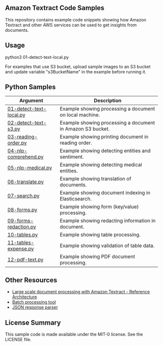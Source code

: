 ## Amazon Textract Code Samples

This repository contains example code snippets showing how Amazon Textract and other AWS services can be used to get insights from documents.

## Usage

python3 01-detect-text-local.py

For examples that use S3 bucket, upload sample images to an S3 bucket and update variable "s3BucketName" in the example before running it.

## Python Samples

| Argument  | Description |
  | ------------- | ------------- |
  | [01-detect-text-local.py](./python/01-detect-text-local.py)  | Example showing processing a document on local machine. |
  | [02-detect-text-s3.py](./python/02-detect-text-s3.py)  | Example showing processing a document in Amazon S3 bucket. |
  | [03-reading-order.py](./python/03-reading-order.py)  | Example showing printing document in reading order.  |
  | [04-nlp-comprehend.py](./python/04-nlp-comprehend.py) | Example showing detecting entities and sentiment. |
  | [05-nlp-medical.py](./python/05-nlp-medical.py)  | Example showing detecting medical entities. |
  | [06-translate.py](./python/06-translate.py)  | Example showing translation of documents. |
  | [07-search.py](./python/07-search.py)  | Example showing document indexing in Elasticsearch. |
  | [08-forms.py](./python/08-forms.py)  | Example showing form (key/value) processing. |
  | [09-forms-redaction.py](./python/09-forms-redaction.py)  | Example showing redacting information in document. |
  | [10-tables.py](./python/10-tables.py)  | Example showing table processing. |
  | [11-tables-expense.py](./python/11-tables-expense.py)  | Example showing validation of table data. |
  | [12-pdf-text.py](./python/12-pdf-text.py)  | Example showing PDF document processing. |

## Other Resources

- [Large scale document processing with Amazon Textract - Reference Architecture](https://github.com/aws-samples/amazon-textract-serverless-large-scale-document-processing)
- [Batch processing tool](https://github.com/aws-samples/amazon-textract-textractor)
- [JSON response parser](https://github.com/aws-samples/amazon-textract-response-parser)

## License Summary

This sample code is made available under the MIT-0 license. See the LICENSE file.
